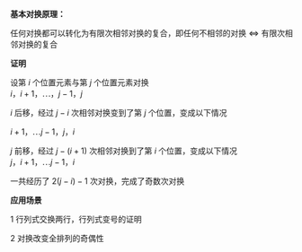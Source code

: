 **基本对换原理：**  
  
任何对换都可以转化为有限次相邻对换的复合，即任何不相邻的对换 $\Leftrightarrow$ 有限次相邻对换的复合  
  
**证明**  
  
设第 $i$ 个位置元素与第 $j$ 个位置元素对换  
 $i，i+1，\cdots，j-1，j$  
  
 $i$ 后移，经过 $j-i$ 次相邻对换变到了第 $j$ 个位置，变成以下情况  
  
 $i+1，\cdots j-1，j，i$  
  
 $j$ 前移，经过 $j-(i+1)$ 次相邻对换到了第 $i$ 个位置，变成以下情况  
 $j，i+1，\cdots j-1，i$  
  
一共经历了 $2(j-i)-1$ 次对换，完成了奇数次对换  
  
**应用场景**  
  
1 行列式交换两行，行列式变号的证明  
  
2 对换改变全排列的奇偶性  

